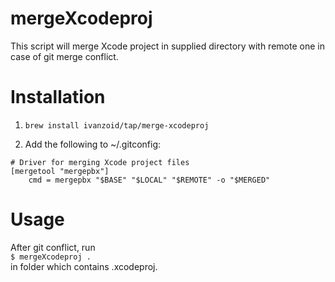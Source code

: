 # mergeXcodeproj
This script will merge Xcode project in supplied directory with remote one in case of git merge conflict.

# Installation

1. `brew install ivanzoid/tap/merge-xcodeproj`

2. Add the following to ~/.gitconfig:
```
# Driver for merging Xcode project files
[mergetool "mergepbx"]
    cmd = mergepbx "$BASE" "$LOCAL" "$REMOTE" -o "$MERGED"
```

# Usage
After git conflict, run  
`$ mergeXcodeproj .`  
in folder which contains .xcodeproj.
